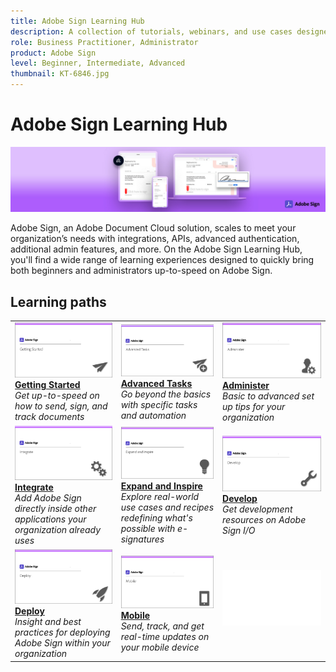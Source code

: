 ```yaml
---
title: Adobe Sign Learning Hub
description: A collection of tutorials, webinars, and use cases designed to quickly bring both beginners and administrators up-to-speed on Adobe Sign
role: Business Practitioner, Administrator
product: Adobe Sign
level: Beginner, Intermediate, Advanced
thumbnail: KT-6846.jpg
---
```


# Adobe Sign Learning Hub

![Adobe Sign Hero Image](assets/Hero_Sign.jpg)

Adobe Sign, an Adobe Document Cloud solution, scales to meet your organization’s needs with integrations, APIs, advanced authentication, additional admin features, and more. On the Adobe Sign Learning Hub, you'll find a wide range of learning experiences designed to quickly bring both beginners and administrators up-to-speed on Adobe Sign.

## Learning paths

<table style="table-layout:fixed">
<tr>
  <td>
    <a href="sign-beginner-tutorials/beginner-users-overview.md">
      <img alt="Getting Started" src="assets/AS_Title_Getting-Started.png" />
    </a>
    <div>
    <a href="sign-beginner-tutorials/beginner-users-overview.md"><strong>Getting Started</strong></a>
    </div>
    <em>Get up-to-speed on how to send, sign, and track documents</em>
    <br>
  </td>
  <td>
    <a href="sign-advanced-users/advanced-users-overview.md">
      <img alt="Advanced Tasks" src="assets/AS_Title_Advanced.png" />
    </a>
    <div>
    <a href="sign-advanced-users/advanced-users-overview.md"><strong>Advanced Tasks</strong></a>
    </div>
    <em>Go beyond the basics with specific tasks and automation</em>
    <br>
  <td>
    <a href="admin/intro-admin-overview.md">
      <img alt="Administer" src="assets/AS_Title_Administer.png" />
    </a>
    <div>
    <a href="admin/intro-admin-overview.md"><strong>Administer</strong></a>
    </div>
    <em>Basic to advanced set up tips for your organization</em>
    <br>
  </td>
</tr>
<tr>
  <td>
    <a href="integrations/integrations-overview.md">
      <img alt="Integrate" src="assets/AS_Title_Integrate.png" />
    </a>
    <div>
    <a href="integrations/integrations-overview.md"><strong>Integrate</strong></a>
    </div>
    <em>Add Adobe Sign directly inside other applications your organization already uses</em>
    <br>
  </td>
  <td>
    <a href="sign-usecase/expand-inspire-overview.md">
      <img alt="Expand and Inspire" src="assets/AS_Title_Inspire.png" />
    </a>
    <div>
    <a href="sign-usecase/expand-inspire-overview.md"><strong>Expand and Inspire</strong></a>
    </div>
    <em>Explore real-world use cases and recipes redefining what's possible with e-signatures</em>
    <br>
  <td>
    <a href="develop/develop-overview.md">
      <img alt="Develop" src="assets/AS_Title_Develop.png" />
    </a>
    <div>
    <a href="develop/develop-overview.md"><strong>Develop</strong></a>
    </div>
    <em>Get development resources on Adobe Sign I/O</em>
    <br>
  </td>
</tr>
<tr>
  <td>
    <a href="deploy-overview.md">
      <img alt="Deploy" src="assets/AS_Title_Deploy.png" />
    </a>
    <div>
    <a href="deploy-overview.md"><strong>Deploy</strong></a>
    </div>
    <em>Insight and best practices for deploying Adobe Sign within your organization</em>
    <br>
  </td>
  <td>
    <a href="mobile-overview.md">
      <img alt="Mobile" src="assets/AS_Title_Mobile.png" />
    </a>
    <div>
    <a href="mobile-overview.md"><strong>Mobile</strong></a>
    </div>
    <em>Send, track, and get real-time updates on your mobile device</em>
    <br>
  <td>
   <img alt="Spacer" src="assets/Whitespacer.png" />
    <div>
    <br>
  </td>
</tr>
</table>

